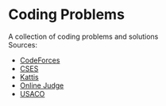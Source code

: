 # Coding Problems
A collection of coding problems and solutions
<br />
Sources:
<ul>
    <li><a href="https://codeforces.com/">CodeForces</a></li>
    <li><a href="https://cses.fi/">CSES</a></li>
    <li><a href="https://open.kattis.com/">Kattis</a></li>
    <li><a href="https://onlinejudge.org/index.php">Online Judge</a></li>
    <li><a href="http://www.usaco.org/index.php">USACO</a></li>
</ul>
